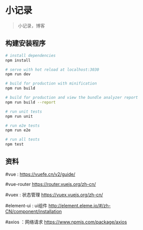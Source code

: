# 小记录

> 小记录，博客

## 构建安装程序

``` bash
# install dependencies
npm install

# serve with hot reload at localhost:3030
npm run dev

# build for production with minification
npm run build

# build for production and view the bundle analyzer report
npm run build --report

# run unit tests
npm run unit

# run e2e tests
npm run e2e

# run all tests
npm test
```


## 资料

#vue :
https://vuefe.cn/v2/guide/

#vue-router
https://router.vuejs.org/zh-cn/

#vuex : 状态管理
https://vuex.vuejs.org/zh-cn/

#element-ui : ui组件
http://element.eleme.io/#/zh-CN/component/installation

#axios ：网络请求
https://www.npmjs.com/package/axios
